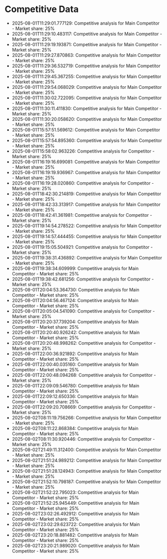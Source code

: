 # Competitive Data

- 2025-08-01T11:29:01.777129: Competitive analysis for Main Competitor - Market share: 25%
- 2025-08-01T11:29:10.483117: Competitive analysis for Main Competitor - Market share: 25%
- 2025-08-01T11:29:19.193871: Competitive analysis for Main Competitor - Market share: 25%
- 2025-08-01T11:29:27.870863: Competitive analysis for Main Competitor - Market share: 25%
- 2025-08-01T11:29:36.532719: Competitive analysis for Main Competitor - Market share: 25%
- 2025-08-01T11:29:45.367255: Competitive analysis for Main Competitor - Market share: 25%
- 2025-08-01T11:29:54.068029: Competitive analysis for Main Competitor - Market share: 25%
- 2025-08-01T11:30:02.722095: Competitive analysis for Main Competitor - Market share: 25%
- 2025-08-01T11:30:11.411830: Competitive analysis for Main Competitor - Market share: 25%
- 2025-08-01T11:30:20.058620: Competitive analysis for Main Competitor - Market share: 25%
- 2025-08-01T15:57:51.569612: Competitive analysis for Main Competitor - Market share: 25%
- 2025-08-01T15:57:54.895360: Competitive analysis for Main Competitor - Market share: 25%
- 2025-08-01T15:58:02.963226: Competitive analysis for Competitor - Market share: 25%
- 2025-08-01T16:19:16.699081: Competitive analysis for Main Competitor - Market share: 25%
- 2025-08-01T16:19:19.936967: Competitive analysis for Main Competitor - Market share: 25%
- 2025-08-01T16:19:28.020860: Competitive analysis for Competitor - Market share: 25%
- 2025-08-01T18:42:30.214819: Competitive analysis for Main Competitor - Market share: 25%
- 2025-08-01T18:42:33.313917: Competitive analysis for Main Competitor - Market share: 25%
- 2025-08-01T18:42:41.361981: Competitive analysis for Competitor - Market share: 25%
- 2025-08-01T19:14:54.278522: Competitive analysis for Main Competitor - Market share: 25%
- 2025-08-01T19:14:57.444455: Competitive analysis for Main Competitor - Market share: 25%
- 2025-08-01T19:15:05.504921: Competitive analysis for Competitor - Market share: 25%
- 2025-08-01T19:38:31.436892: Competitive analysis for Main Competitor - Market share: 25%
- 2025-08-01T19:38:34.609999: Competitive analysis for Main Competitor - Market share: 25%
- 2025-08-01T19:38:42.681256: Competitive analysis for Competitor - Market share: 25%
- 2025-08-01T20:04:53.364730: Competitive analysis for Main Competitor - Market share: 25%
- 2025-08-01T20:04:56.467124: Competitive analysis for Main Competitor - Market share: 25%
- 2025-08-01T20:05:04.541090: Competitive analysis for Competitor - Market share: 25%
- 2025-08-01T20:20:37.739204: Competitive analysis for Main Competitor - Market share: 25%
- 2025-08-01T20:20:40.926242: Competitive analysis for Main Competitor - Market share: 25%
- 2025-08-01T20:20:48.998262: Competitive analysis for Competitor - Market share: 25%
- 2025-08-01T22:00:36.921892: Competitive analysis for Main Competitor - Market share: 25%
- 2025-08-01T22:00:40.035160: Competitive analysis for Main Competitor - Market share: 25%
- 2025-08-01T22:00:48.094268: Competitive analysis for Competitor - Market share: 25%
- 2025-08-01T22:09:09.546780: Competitive analysis for Main Competitor - Market share: 25%
- 2025-08-01T22:09:12.650336: Competitive analysis for Main Competitor - Market share: 25%
- 2025-08-01T22:09:20.708669: Competitive analysis for Competitor - Market share: 25%
- 2025-08-02T08:11:19.756266: Competitive analysis for Main Competitor - Market share: 25%
- 2025-08-02T08:11:22.868384: Competitive analysis for Main Competitor - Market share: 25%
- 2025-08-02T08:11:30.920446: Competitive analysis for Competitor - Market share: 25%
- 2025-08-02T21:49:11.312400: Competitive analysis for Main Competitor - Market share: 25%
- 2025-08-02T21:51:24.989212: Competitive analysis for Main Competitor - Market share: 25%
- 2025-08-02T21:51:28.124943: Competitive analysis for Main Competitor - Market share: 25%
- 2025-08-02T21:52:10.798187: Competitive analysis for Main Competitor - Market share: 25%
- 2025-08-02T21:52:22.795023: Competitive analysis for Main Competitor - Market share: 25%
- 2025-08-02T21:52:25.945449: Competitive analysis for Main Competitor - Market share: 25%
- 2025-08-02T23:02:26.492912: Competitive analysis for Main Competitor - Market share: 25%
- 2025-08-02T23:02:29.623722: Competitive analysis for Main Competitor - Market share: 25%
- 2025-08-02T23:20:18.881482: Competitive analysis for Main Competitor - Market share: 25%
- 2025-08-02T23:20:21.989020: Competitive analysis for Main Competitor - Market share: 25%
